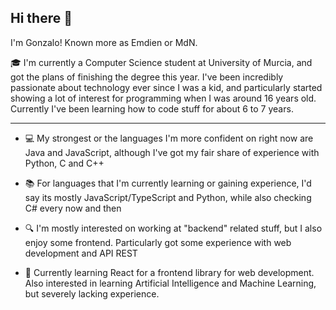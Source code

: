 ## Hi there 👋

I'm Gonzalo! Known more as Emdien or MdN. 

:mortar_board: I'm currently a Computer Science student at University of Murcia, and got the plans of finishing the degree this year. I've been incredibly passionate about technology ever since I was a kid, and particularly started showing a lot of interest for programming when I was around 16 years old. Currently I've been learning how to code stuff for about 6 to 7 years.

__________________
- :computer: My strongest or the languages I'm more confident on right now are Java and JavaScript, although I've got my fair share of experience with Python, C and C++

- :books: For languages that I'm currently learning or gaining experience, I'd say its mostly JavaScript/TypeScript and Python, while also checking C# every now and then

- :mag: I'm mostly interested on working at "backend" related stuff, but I also enjoy some frontend. Particularly got some experience with web development and API REST

- :test_tube: Currently learning React for a frontend library for web development. Also interested in learning Artificial Intelligence and Machine Learning, but severely lacking experience.
